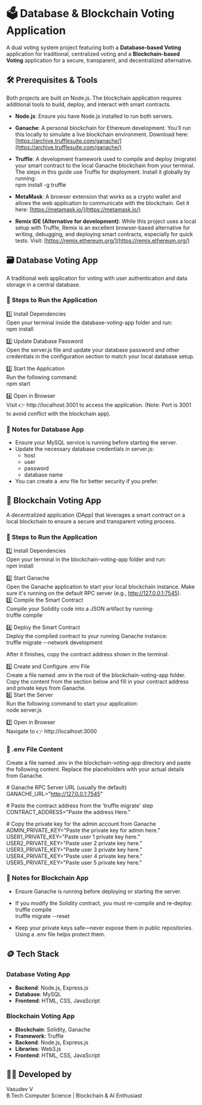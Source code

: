 # **🗳️ Database & Blockchain Voting Application**

A dual voting system project featuring both a **Database-based Voting** application for traditional, centralized voting and a **Blockchain-based Voting** application for a secure, transparent, and decentralized alternative.

## **🛠️ Prerequisites & Tools**

Both projects are built on Node.js. The blockchain application requires additional tools to build, deploy, and interact with smart contracts.

* **Node.js**: Ensure you have Node.js installed to run both servers.  
* **Ganache**: A personal blockchain for Ethereum development. You'll run this locally to simulate a live blockchain environment. Download here: [https://archive.trufflesuite.com/ganache/](https://archive.trufflesuite.com/ganache/)  
* **Truffle**: A development framework used to compile and deploy (migrate) your smart contract to the local Ganache blockchain from your terminal. The steps in this guide use Truffle for deployment. Install it globally by running:  
  npm install \-g truffle

* **MetaMask**: A browser extension that works as a crypto wallet and allows the web application to communicate with the blockchain. Get it here: [https://metamask.io/](https://metamask.io/)  
* **Remix IDE (Alternative for development)**: While this project uses a local setup with Truffle, Remix is an excellent browser-based alternative for writing, debugging, and deploying smart contracts, especially for quick tests. Visit: [https://remix.ethereum.org/](https://remix.ethereum.org/)

## **🗃️ Database Voting App**

A traditional web application for voting with user authentication and data storage in a central database.

### **🚀 Steps to Run the Application**

1️⃣ Install Dependencies  
Open your terminal inside the database-voting-app folder and run:  
npm install

2️⃣ Update Database Password  
Open the server.js file and update your database password and other credentials in the configuration section to match your local database setup.  

3️⃣ Start the Application  
Run the following command:  
npm start

4️⃣ Open in Browser  
Visit 👉 http://localhost:3001 to access the application. (Note: Port is 3001 to avoid conflict with the blockchain app).

### **🧠 Notes for Database App**

* Ensure your MySQL service is running before starting the server.  
* Update the necessary database credentials in server.js:  
  * host  
  * user  
  * password  
  * database name  
* You can create a .env file for better security if you prefer.

## **🧱 Blockchain Voting App**

A decentralized application (DApp) that leverages a smart contract on a local blockchain to ensure a secure and transparent voting process.

### **🚀 Steps to Run the Application**

1️⃣ Install Dependencies  
Open your terminal in the blockchain-voting-app folder and run:  
npm install

2️⃣ Start Ganache  
Open the Ganache application to start your local blockchain instance. Make sure it's running on the default RPC server (e.g., http://127.0.0.1:7545).  
3️⃣ Compile the Smart Contract  
Compile your Solidity code into a JSON artifact by running:  
truffle compile

4️⃣ Deploy the Smart Contract  
Deploy the compiled contract to your running Ganache instance:  
truffle migrate \--network development

After it finishes, copy the contract address shown in the terminal.

5️⃣ Create and Configure .env File  
Create a file named .env in the root of the blockchain-voting-app folder. Copy the content from the section below and fill in your contract address and private keys from Ganache.  
6️⃣ Start the Server  
Run the following command to start your application:  
node server.js

7️⃣ Open in Browser  
Navigate to 👉 http://localhost:3000

### **🧩 .env File Content**

Create a file named .env in the blockchain-voting-app directory and paste the following content. Replace the placeholders with your actual details from Ganache.

\# Ganache RPC Server URL (usually the default)  
GANACHE_URL="http://127.0.0.1:7545"

\# Paste the contract address from the 'truffle migrate' step  
CONTRACT_ADDRESS="Paste the address Here."

\# Copy the private key for the admin account from Ganache  
ADMIN_PRIVATE_KEY="Paste the private key for admin here."
USER1_PRIVATE_KEY="Paste user 1 private key here."
USER2_PRIVATE_KEY="Paste user 2 private key here."
USER3_PRIVATE_KEY="Paste user 3 private key here."
USER4_PRIVATE_KEY="Paste user 4 private key here."
USER5_PRIVATE_KEY="Paste user 5 private key here."

### **🧠 Notes for Blockchain App**

* Ensure Ganache is running before deploying or starting the server.  
* If you modify the Solidity contract, you must re-compile and re-deploy:  
  truffle compile  
  truffle migrate \--reset

* Keep your private keys safe—never expose them in public repositories. Using a .env file helps protect them.

## **🪙 Tech Stack**

### **Database Voting App**

* **Backend**: Node.js, Express.js  
* **Database**: MySQL  
* **Frontend**: HTML, CSS, JavaScript

### **Blockchain Voting App**

* **Blockchain**: Solidity, Ganache  
* **Framework**: Truffle  
* **Backend**: Node.js, Express.js  
* **Libraries**: Web3.js  
* **Frontend**: HTML, CSS, JavaScript

## **👨‍💻 Developed by**

Vasudev V  
B.Tech Computer Science | Blockchain & AI Enthusiast
